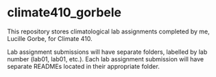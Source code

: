 # climate410_gorbele

This repository stores climatological lab assignments completed by me, Lucille Gorbe, for Climate 410.

Lab assignment submissions will have separate folders, labelled by lab number (lab01, lab01, etc.).
Each lab assignment submission will have separate READMEs located in their appropriate folder.
